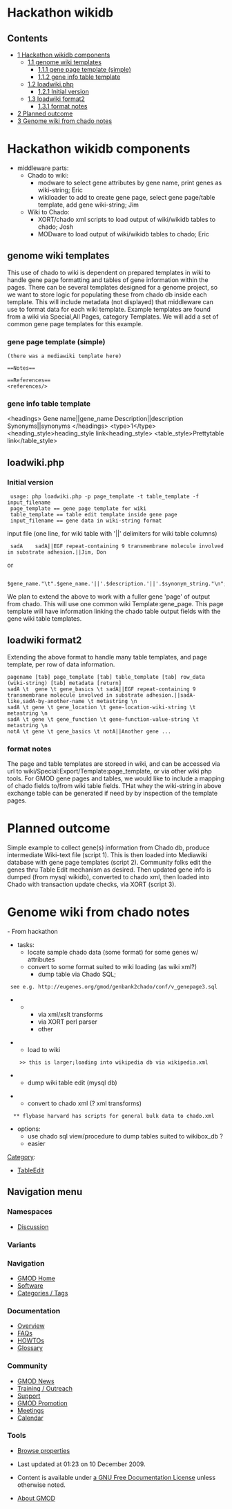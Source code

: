 



<span id="top"></span>


# <span dir="auto">Hackathon wikidb</span>










## Contents



- [<span class="tocnumber">1</span> <span class="toctext">Hackathon
  wikidb components</span>](#Hackathon_wikidb_components)
  - [<span class="tocnumber">1.1</span> <span class="toctext">genome
    wiki templates</span>](#genome_wiki_templates)
    - [<span class="tocnumber">1.1.1</span> <span class="toctext">gene
      page template (simple)</span>](#gene_page_template_.28simple.29)
    - [<span class="tocnumber">1.1.2</span> <span class="toctext">gene
      info table template</span>](#gene_info_table_template)
  - [<span class="tocnumber">1.2</span>
    <span class="toctext">loadwiki.php</span>](#loadwiki.php)
    - [<span class="tocnumber">1.2.1</span>
      <span class="toctext">Initial version</span>](#Initial_version)
  - [<span class="tocnumber">1.3</span> <span class="toctext">loadwiki
    format2</span>](#loadwiki_format2)
    - [<span class="tocnumber">1.3.1</span> <span class="toctext">format
      notes</span>](#format_notes)
- [<span class="tocnumber">2</span> <span class="toctext">Planned
  outcome</span>](#Planned_outcome)
- [<span class="tocnumber">3</span> <span class="toctext">Genome wiki
  from chado notes</span>](#Genome_wiki_from_chado_notes)



# <span id="Hackathon_wikidb_components" class="mw-headline">Hackathon wikidb components</span>

- middleware parts:
  - Chado to wiki:
    - modware to select gene attributes by gene name, print genes as
      wiki-string; Eric
    - wikiloader to add to create gene page, select gene page/table
      template, add gene wiki-string; Jim
  - Wiki to Chado:
    - XORT/chado xml scripts to load output of wiki/wikidb tables to
      chado; Josh
    - MODware to load output of wiki/wikidb tables to chado; Eric

## <span id="genome_wiki_templates" class="mw-headline">genome wiki templates</span>

This use of chado to wiki is dependent on prepared templates in wiki to
handle gene page formatting and tables of gene information within the
pages. There can be several templates designed for a genome project, so
we want to store logic for populating these from chado db inside each
template. This will include metadata (not displayed) that middleware can
use to format data for each wiki template. Example templates are found
from a wiki via Special,All Pages, category Templates. We will add a set
of common gene page templates for this example.

### <span id="gene_page_template_.28simple.29" class="mw-headline">gene page template (simple)</span>

    (there was a mediawiki template here)

    ==Notes==

    ==References==
    <references/>

### <span id="gene_info_table_template" class="mw-headline">gene info table template</span>

\<headings\> Gene name\|\|gene_name Description\|\|description
Synonyms\|\|synonyms \</headings\> \<type\>1\</type\>
\<heading_style\>heading_style link\<heading_style\>
\<table_style\>Prettytable link\</table_style\>

## <span id="loadwiki.php" class="mw-headline">loadwiki.php</span>

### <span id="Initial_version" class="mw-headline">Initial version</span>

     usage: php loadwiki.php -p page_template -t table_template -f input_filename
     page_template == gene page template for wiki
     table_template == table edit template inside gene page
     input_filename == gene data in wiki-string format

input file (one line, for wiki table with '\|\|' delimiters for wiki
table columns)

     sadA    sadA||EGF repeat-containing 9 transmembrane molecule involved in substrate adhesion.||Jim, Don

or

     $gene_name."\t".$gene_name.'||'.$description.'||'.$synonym_string."\n";

We plan to extend the above to work with a fuller gene 'page' of output
from chado. This will use one common wiki Template:gene_page. This page
template will have information linking the chado table output fields
with the gene wiki table templates.

## <span id="loadwiki_format2" class="mw-headline">loadwiki format2</span>

Extending the above format to handle many table templates, and page
template, per row of data information.

    pagename [tab] page_template [tab] table_template [tab] row_data (wiki-string) [tab] metadata [return]
    sadA \t  gene \t gene_basics \t sadA||EGF repeat-containing 9 transmembrane molecule involved in substrate adhesion.||sadA-like,sadA-by-another-name \t metastring \n
    sadA \t gene \t gene_location \t gene-location-wiki-string \t metastring \n
    sadA \t gene \t gene_function \t gene-function-value-string \t metastring \n
    notA \t gene \t gene_basics \t notA||Another gene ...

### <span id="format_notes" class="mw-headline">format notes</span>

The page and table templates are storeed in wiki, and can be accessed
via url to wiki/Special:Export/Template:page_template, or via other wiki
php tools. For GMOD gene pages and tables, we would like to include a
mapping of chado fields to/from wiki table fields. THat whey the
wiki-string in above exchange table can be generated if need by by
inspection of the template pages.

# <span id="Planned_outcome" class="mw-headline">Planned outcome</span>

Simple example to collect gene(s) information from Chado db, produce
intermediate Wiki-text file (script 1). This is then loaded into
Mediawiki database with gene page templates (script 2). Community folks
edit the genes thru Table Edit mechanism as desired. Then updated gene
info is dumped (from mysql wikidb), converted to chado xml, then loaded
into Chado with transaction update checks, via XORT (script 3).

# <span id="Genome_wiki_from_chado_notes" class="mw-headline">Genome wiki from chado notes</span>

\- From hackathon

- tasks:
  - locate sample chado data (some format) for some genes w/ attributes
  - convert to some format suited to wiki loading (as wiki xml?)
    - dump table via Chado SQL;

<!-- -->

     see e.g. http://eugenes.org/gmod/genbank2chado/conf/v_genepage3.sql

- - - via xml/xslt transforms
    - via XORT perl parser
    - other

<!-- -->

- - load to wiki

<!-- -->

        >> this is larger;loading into wikipedia db via wikipedia.xml

- - dump wiki table edit (mysql db)

<!-- -->

- - convert to chado xml (? xml transforms)

<!-- -->

      ** flybase harvard has scripts for general bulk data to chado.xml

- options:
  - use chado sql view/procedure to dump tables suited to wikibox_db ?
  - easier




[Category](Special%3ACategories "Special%3ACategories"):

- [TableEdit](Category%3ATableEdit "Category%3ATableEdit")






## Navigation menu




### Namespaces

- <span id="ca-talk"><a
  href="http://gmod.org/mediawiki/index.php?title=Talk:Hackathon_wikidb&amp;action=edit&amp;redlink=1"
  accesskey="t"
  title="Discussion about the content page [t]">Discussion</a></span>


###

### Variants[](#)







<a href="Main_Page"
style="background-image: url(../images/GMOD-cogs.png);"
title="Visit the main page"></a>


### Navigation



- <span id="n-GMOD-Home">[GMOD Home](Main_Page)</span>
- <span id="n-Software">[Software](GMOD_Components)</span>
- <span id="n-Categories-.2F-Tags">[Categories /
  Tags](Categories)</span>




### Documentation



- <span id="n-Overview">[Overview](Overview)</span>
- <span id="n-FAQs">[FAQs](Category%3AFAQ)</span>
- <span id="n-HOWTOs">[HOWTOs](Category%3AHOWTO)</span>
- <span id="n-Glossary">[Glossary](Glossary)</span>




### Community



- <span id="n-GMOD-News">[GMOD News](GMOD_News)</span>
- <span id="n-Training-.2F-Outreach">[Training /
  Outreach](Training_and_Outreach)</span>
- <span id="n-Support">[Support](Support)</span>
- <span id="n-GMOD-Promotion">[GMOD Promotion](GMOD_Promotion)</span>
- <span id="n-Meetings">[Meetings](Meetings)</span>
- <span id="n-Calendar">[Calendar](Calendar)</span>




### Tools



- <span id="t-smwbrowselink"><a href="Special%3ABrowse/Hackathon_wikidb" rel="smw-browse">Browse
  properties</a></span>





- <span id="footer-info-lastmod">Last updated at 01:23 on 10 December 2009.</span>
<!-- - <span id="footer-info-viewcount">29,522 page views.</span> -->
- <span id="footer-info-copyright">Content is available under
  <a href="http://www.gnu.org/licenses/fdl-1.3.html" class="external"
  rel="nofollow">a GNU Free Documentation License</a> unless otherwise
  noted.</span>

<!-- -->

- <span id="footer-places-about">[About
  GMOD](GMOD%3AAbout "GMOD%3AAbout")</span>

<!-- -->



